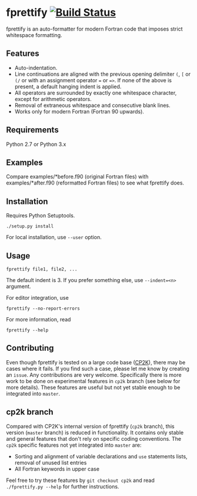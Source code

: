 # fprettify [![Build Status](https://travis-ci.org/pseewald/fprettify.svg?branch=master)](https://travis-ci.org/pseewald/fprettify)

fprettify is an auto-formatter for modern Fortran code that imposes strict whitespace formatting.


## Features

* Auto-indentation.
* Line continuations are aligned with the previous opening delimiter `(`, `[` or `(/` or with an assignment operator `=` or `=>`. If none of the above is present, a default hanging indent is applied.
* All operators are surrounded by exactly one whitespace character, except for arithmetic operators.
* Removal of extraneous whitespace and consecutive blank lines.
* Works only for modern Fortran (Fortran 90 upwards).


## Requirements

Python 2.7 or Python 3.x


## Examples

Compare examples/\*before.f90 (original Fortran files) with examples/\*after.f90 (reformatted Fortran files) to see what fprettify does.


## Installation

Requires Python Setuptools.
```
./setup.py install
```

For local installation, use `--user` option.


## Usage

```
fprettify file1, file2, ...
```
The default indent is 3. If you prefer something else, use `--indent=<n>` argument.

For editor integration, use
```
fprettify --no-report-errors
```

For more information, read
```
fprettify --help
```


## Contributing

Even though fprettify is tested on a large code base ([CP2K](https://www.cp2k.org/)), there may be cases where it fails. If you find such a case, please let me know by creating an `issue`.
Any contributions are very welcome. Specifically there is more work to be done on experimental features in `cp2k` branch (see below for more details). These features are useful but not yet stable enough to be integrated into `master`.


## cp2k branch

Compared with CP2K's internal version of fprettify (`cp2k` branch), this version (`master` branch) is reduced in functionality. It contains only stable and general features that don't rely on specific coding conventions. The `cp2k` specific features not yet integrated into `master` are:

* Sorting and alignment of variable declarations and `use` statements lists, removal of unused list entries
* All Fortran keywords in upper case

Feel free to try these features by `git checkout cp2k` and read `./fprettify.py --help` for further instructions.
